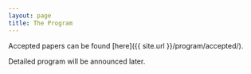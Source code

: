 ```yaml
---
layout: page
title: The Program
---
```


<!-- p<>. Best paper candidates are _emphasized_. -->

Accepted papers can be found [here]({{ site.url }}/program/accepted/).

Detailed program will be announced later.


